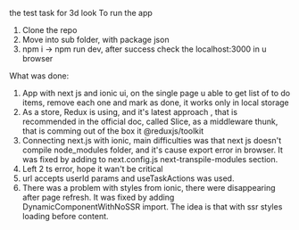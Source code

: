 the test task for 3d look 
To run the app
1. Clone the repo 
2. Move into sub folder, with package json
3. npm i -> npm run dev, after success check the localhost:3000 in u browser

What was done:
1. App with next js and ionic ui, on the single page u able to get list of to do items, remove each one and mark as done, it works only in local storage
2. As a store, Redux is using, and it's latest approach , that is recommended in the official doc, called Slice, as a middleware thunk, that is comming out of the box it @reduxjs/toolkit
3. Connecting next.js with ionic, main difficulties was that next js doesn't compile node_modules folder, and it's cause export error in browser. It was fixed by adding to next.config.js next-transpile-modules section.
4. Left 2 ts error, hope it wan't be critical 
5. url accepts userId params and useTaskActions was used.
6. There was a problem with styles from ionic, there were disappearing after page refresh. It was fixed by adding DynamicComponentWithNoSSR import. The idea is that with ssr styles loading before content.

